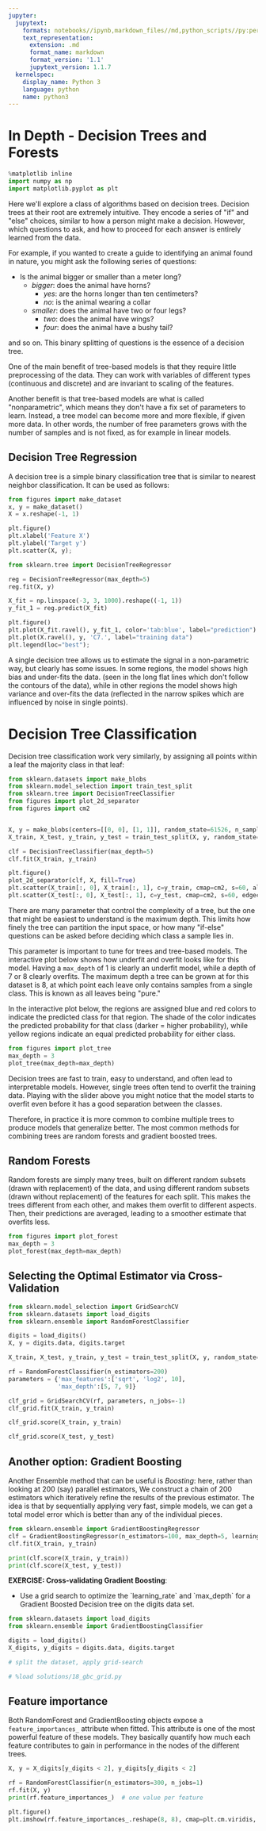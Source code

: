 ```yaml
---
jupyter:
  jupytext:
    formats: notebooks//ipynb,markdown_files//md,python_scripts//py:percent
    text_representation:
      extension: .md
      format_name: markdown
      format_version: '1.1'
      jupytext_version: 1.1.7
  kernelspec:
    display_name: Python 3
    language: python
    name: python3
---
```


# In Depth - Decision Trees and Forests

```python
%matplotlib inline
import numpy as np
import matplotlib.pyplot as plt
```

Here we'll explore a class of algorithms based on decision trees.
Decision trees at their root are extremely intuitive.  They
encode a series of "if" and "else" choices, similar to how a person might make a decision.
However, which questions to ask, and how to proceed for each answer is entirely learned from the data.

For example, if you wanted to create a guide to identifying an animal found in nature, you
might ask the following series of questions:

- Is the animal bigger or smaller than a meter long?
    + *bigger*: does the animal have horns?
        - *yes*: are the horns longer than ten centimeters?
        - *no*: is the animal wearing a collar
    + *smaller*: does the animal have two or four legs?
        - *two*: does the animal have wings?
        - *four*: does the animal have a bushy tail?

and so on.  This binary splitting of questions is the essence of a decision tree.


One of the main benefit of tree-based models is that they require little preprocessing of the data.
They can work with variables of different types (continuous and discrete) and are invariant to scaling of the features.

Another benefit is that tree-based models are what is called "nonparametric", which means they don't have a fix set of parameters to learn. Instead, a tree model can become more and more flexible, if given more data.
In other words, the number of free parameters grows with the number of samples and is not fixed, as for example in linear models.



## Decision Tree Regression


A decision tree is a simple binary classification tree that is
similar to nearest neighbor classification.  It can be used as follows:

```python
from figures import make_dataset
x, y = make_dataset()
X = x.reshape(-1, 1)

plt.figure()
plt.xlabel('Feature X')
plt.ylabel('Target y')
plt.scatter(X, y);
```

```python
from sklearn.tree import DecisionTreeRegressor

reg = DecisionTreeRegressor(max_depth=5)
reg.fit(X, y)

X_fit = np.linspace(-3, 3, 1000).reshape((-1, 1))
y_fit_1 = reg.predict(X_fit)

plt.figure()
plt.plot(X_fit.ravel(), y_fit_1, color='tab:blue', label="prediction")
plt.plot(X.ravel(), y, 'C7.', label="training data")
plt.legend(loc="best");
```

A single decision tree allows us to estimate the signal in a non-parametric way,
but clearly has some issues.  In some regions, the model shows high bias and
under-fits the data.
(seen in the long flat lines which don't follow the contours of the data),
while in other regions the model shows high variance and over-fits the data
(reflected in the narrow spikes which are influenced by noise in single points).


Decision Tree Classification
==================
Decision tree classification work very similarly, by assigning all points within a leaf the majority class in that leaf:


```python
from sklearn.datasets import make_blobs
from sklearn.model_selection import train_test_split
from sklearn.tree import DecisionTreeClassifier
from figures import plot_2d_separator
from figures import cm2


X, y = make_blobs(centers=[[0, 0], [1, 1]], random_state=61526, n_samples=100)
X_train, X_test, y_train, y_test = train_test_split(X, y, random_state=42)

clf = DecisionTreeClassifier(max_depth=5)
clf.fit(X_train, y_train)

plt.figure()
plot_2d_separator(clf, X, fill=True)
plt.scatter(X_train[:, 0], X_train[:, 1], c=y_train, cmap=cm2, s=60, alpha=.7, edgecolor='k')
plt.scatter(X_test[:, 0], X_test[:, 1], c=y_test, cmap=cm2, s=60, edgecolor='k');
```

There are many parameter that control the complexity of a tree, but the one that might be easiest to understand is the maximum depth. This limits how finely the tree can partition the input space, or how many "if-else" questions can be asked before deciding which class a sample lies in.

This parameter is important to tune for trees and tree-based models. The interactive plot below shows how underfit and overfit looks like for this model. Having a ``max_depth`` of 1 is clearly an underfit model, while a depth of 7 or 8 clearly overfits. The maximum depth a tree can be grown at for this dataset is 8, at which point each leave only contains samples from a single class. This is known as all leaves being "pure."

In the interactive plot below, the regions are assigned blue and red colors to indicate the predicted class for that region. The shade of the color indicates the predicted probability for that class (darker = higher probability), while yellow regions indicate an equal predicted probability for either class.

```python
from figures import plot_tree
max_depth = 3
plot_tree(max_depth=max_depth)
```

Decision trees are fast to train, easy to understand, and often lead to interpretable models. However, single trees often tend to overfit the training data. Playing with the slider above you might notice that the model starts to overfit even before it has a good separation between the classes.

Therefore, in practice it is more common to combine multiple trees to produce models that generalize better. The most common methods for combining trees are random forests and gradient boosted trees.



## Random Forests


Random forests are simply many trees, built on different random subsets (drawn with replacement) of the data, and using different random subsets (drawn without replacement) of the features for each split.
This makes the trees different from each other, and makes them overfit to different aspects. Then, their predictions are averaged, leading to a smoother estimate that overfits less.


```python
from figures import plot_forest
max_depth = 3
plot_forest(max_depth=max_depth)
```

## Selecting the Optimal Estimator via Cross-Validation

```python
from sklearn.model_selection import GridSearchCV
from sklearn.datasets import load_digits
from sklearn.ensemble import RandomForestClassifier

digits = load_digits()
X, y = digits.data, digits.target

X_train, X_test, y_train, y_test = train_test_split(X, y, random_state=42)

rf = RandomForestClassifier(n_estimators=200)
parameters = {'max_features':['sqrt', 'log2', 10],
              'max_depth':[5, 7, 9]}

clf_grid = GridSearchCV(rf, parameters, n_jobs=-1)
clf_grid.fit(X_train, y_train)
```

```python
clf_grid.score(X_train, y_train)
```

```python
clf_grid.score(X_test, y_test)
```

## Another option: Gradient Boosting


Another Ensemble method that can be useful is *Boosting*: here, rather than
looking at 200 (say) parallel estimators, We construct a chain of 200 estimators
which iteratively refine the results of the previous estimator.
The idea is that by sequentially applying very fast, simple models, we can get a
total model error which is better than any of the individual pieces.

```python
from sklearn.ensemble import GradientBoostingRegressor
clf = GradientBoostingRegressor(n_estimators=100, max_depth=5, learning_rate=.2)
clf.fit(X_train, y_train)

print(clf.score(X_train, y_train))
print(clf.score(X_test, y_test))
```

<div class="alert alert-success">
    <b>EXERCISE: Cross-validating Gradient Boosting</b>:
     <ul>
      <li>
      Use a grid search to optimize the `learning_rate` and `max_depth` for a Gradient Boosted
Decision tree on the digits data set.
      </li>
    </ul>
</div>

```python
from sklearn.datasets import load_digits
from sklearn.ensemble import GradientBoostingClassifier

digits = load_digits()
X_digits, y_digits = digits.data, digits.target

# split the dataset, apply grid-search
```

```python
# %load solutions/18_gbc_grid.py
```

## Feature importance

Both RandomForest and GradientBoosting objects expose a `feature_importances_` attribute when fitted. This attribute is one of the most powerful feature of these models. They basically quantify how much each feature contributes to gain in performance in the nodes of the different trees.

```python
X, y = X_digits[y_digits < 2], y_digits[y_digits < 2]

rf = RandomForestClassifier(n_estimators=300, n_jobs=1)
rf.fit(X, y)
print(rf.feature_importances_)  # one value per feature
```

```python
plt.figure()
plt.imshow(rf.feature_importances_.reshape(8, 8), cmap=plt.cm.viridis, interpolation='nearest')
```

```python

```
